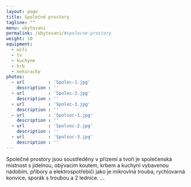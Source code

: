 ```yaml
---
layout: page
title: Společné prostory
tagline: ""
menu: ubytovani
permalink: /ubytovani/#spolecne-prostory
weight: 10
equipment:
  - wifi
  - tv
  - kuchyne
  - krb
  - nekuracky
photos:
  - url         : 'Spolec-1.jpg'
    description : ''
  - url         : 'Spolec-2.jpg'
    description : ''
  - url         : 'Spolec-3.jpg'
    description : ''
  - url         : 'Spolsoc-1.jpg'
    description : ''
  - url         : 'Spolsoc-2.jpg'
    description : ''
  - url         : 'Spolsoc-3.jpg'
    description : ''
---
```

Společné prostory jsou soustředěny v přízemí a tvoří je společenská místnost s jídelnou, obývacím koutem, krbem a kuchyní vybavenou nádobím, příbory a elektrospotřebiči jako je mikrovlná trouba, rychlovarná konvice, sporák s troubou a 2 lednice.
...
